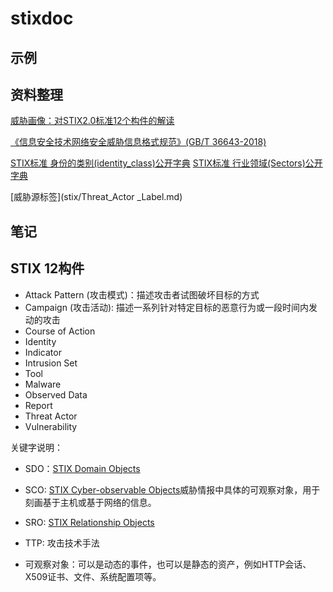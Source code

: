 # stixdoc

## 示例

## 资料整理

[威胁画像：对STIX2.0标准12个构件的解读](https://www.secrss.com/articles/13297)

[《信息安全技术网络安全威胁信息格式规范》(GB/T 36643-2018)](http://openstd.samr.gov.cn/bzgk/gb/newGbInfo?hcno=971636AF85AD7158EA50BB428F67C803)

[STIX标准 身份的类别(identity_class)公开字典](stix/identity_class_list.md)
[STIX标准 行业领域(Sectors)公开字典](stix/Sectors_list.md)

[威胁源标签](stix/Threat_Actor _Label.md)

## 笔记


## STIX 12构件
- Attack Pattern (攻击模式)：描述攻击者试图破坏目标的方式
- Campaign (攻击活动): 描述一系列针对特定目标的恶意行为或一段时间内发动的攻击
- Course of Action
- Identity
- Indicator
- Intrusion Set
- Tool
- Malware
- Observed Data
- Report
- Threat Actor
- Vulnerability

关键字说明：
- SDO：[STIX Domain Objects](stix/sdo.md)
- SCO: [STIX Cyber-observable Objects](stix/sco.md)威胁情报中具体的可观察对象，用于刻画基于主机或基于网络的信息。
- SRO: [STIX Relationship Objects](stix/sro.md)
- TTP: 攻击技术手法

- 可观察对象：可以是动态的事件，也可以是静态的资产，例如HTTP会话、X509证书、文件、系统配置项等。